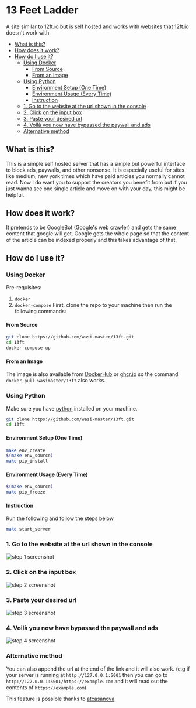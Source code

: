 # 13 Feet Ladder <!-- omit in toc -->

A site similar to [12ft.io](https://12ft.io) but is self hosted and works with
websites that 12ft.io doesn't work with.

- [What is this?](#what-is-this)
- [How does it work?](#how-does-it-work)
- [How do I use it?](#how-do-i-use-it)
  - [Using Docker](#using-docker)
    - [From Source](#from-source)
    - [From an Image](#from-an-image)
  - [Using Python](#using-python)
    - [Environment Setup (One Time)](#environment-setup-one-time)
    - [Environment Usage (Every Time)](#environment-usage-every-time)
    - [Instruction](#instruction)
  - [1. Go to the website at the url shown in the console](#1-go-to-the-website-at-the-url-shown-in-the-console)
  - [2. Click on the input box](#2-click-on-the-input-box)
  - [3. Paste your desired url](#3-paste-your-desired-url)
  - [4. Voilà you now have bypassed the paywall and ads](#4-voilà-you-now-have-bypassed-the-paywall-and-ads)
  - [Alternative method](#alternative-method)

## What is this?

This is a simple self hosted server that has a simple but powerful interface to block ads, paywalls, and other nonsense. It is especially useful for sites like medium, new york times which have paid articles you normally cannot read. Now I do want you to support the creators you benefit from but if you just wanna see one single article and move on with your day, this might be helpful.

## How does it work?

It pretends to be GoogleBot (Google's web crawler) and gets the same content that google will get. Google gets the whole page so that the content of the article can be indexed properly and this takes advantage of that.

## How do I use it?

### Using Docker

Pre-requisites:

1. `docker`
2. `docker-compose`
   First, clone the repo to your machine then run the following commands:

#### From Source

```sh
git clone https://github.com/wasi-master/13ft.git
cd 13ft
docker-compose up
```

#### From an Image

The image is also available from [DockerHub](https://hub.docker.com/r/wasimaster/13ft "docker pull wasimaster/13ft") or [ghcr.io](https://github.com/wasi-master/13ft/pkgs/container/13ft "docker pull ghcr.io/wasi-master/13ft:0.2.3") so the command `docker pull wasimaster/13ft` also works.

### Using Python

Make sure you have [python](https://python.org) installed on your machine.

```sh
git clone https://github.com/wasi-master/13ft.git
cd 13ft
```

#### Environment Setup (One Time)

```bash
make env_create
$(make env_source)
make pip_install
```

#### Environment Usage (Every Time)

```bash
$(make env_source)
make pip_freeze
```

#### Instruction

Run the following and follow the steps below

```sh
make start_server
```

### 1. Go to the website at the url shown in the console

![step 1 screenshot](screenshots/step-1.png)

### 2. Click on the input box

![step 2 screenshot](screenshots/step-2.png)

### 3. Paste your desired url

![step 3 screenshot](screenshots/step-3.png)

### 4. Voilà you now have bypassed the paywall and ads

![step 4 screenshot](screenshots/step-4.gif)

### Alternative method

You can also append the url at the end of the link and it will also work. (e.g if your server is running at `http://127.0.0.1:5001` then you can go to `http://127.0.0.1:5001/https://example.com` and it will read out the contents of `https://example.com`)

This feature is possible thanks to [atcasanova](https://github.com/atcasanova)
